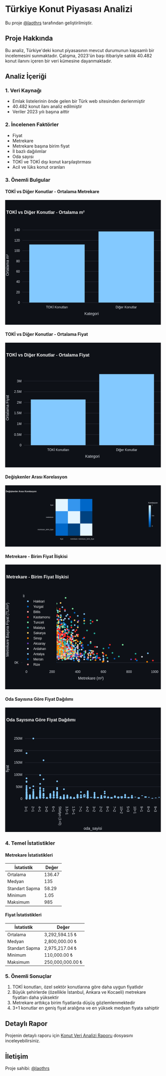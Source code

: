 # Türkiye Konut Piyasası Analizi

Bu proje [@laothrs](https://github.com/laothrs) tarafından geliştirilmiştir.

## Proje Hakkında

Bu analiz, Türkiye'deki konut piyasasının mevcut durumunun kapsamlı bir incelemesini sunmaktadır. Çalışma, 2023'ün başı itibariyle satılık 40.482 konut ilanını içeren bir veri kümesine dayanmaktadır.

## Analiz İçeriği

### 1. Veri Kaynağı
- Emlak listelerinin önde gelen bir Türk web sitesinden derlenmiştir
- 40.482 konut ilanı analiz edilmiştir
- Veriler 2023 yılı başına aittir

### 2. İncelenen Faktörler
- Fiyat
- Metrekare
- Metrekare başına birim fiyat
- İl bazlı dağılımlar
- Oda sayısı
- TOKİ ve TOKİ dışı konut karşılaştırması
- Acil ve lüks konut oranları

### 3. Önemli Bulgular

#### TOKİ vs Diğer Konutlar - Ortalama Metrekare
![TOKİ vs Diğer Konutlar - Ortalama m²](Analiz%20Fotoğrafları/tokivsdigermetrekare.png)

#### TOKİ vs Diğer Konutlar - Ortalama Fiyat
![TOKİ vs Diğer Konutlar - Ortalama Fiyat](Analiz%20Fotoğrafları/Tokivsdigerkonutlarfiyat.png)

#### Değişkenler Arası Korelasyon
![Değişkenler Arası Korelasyon](Analiz%20Fotoğrafları/KorelasyonAnalizi.png)

#### Metrekare - Birim Fiyat İlişkisi
![Metrekare - Birim Fiyat İlişkisi](Analiz%20Fotoğrafları/MetrekareBirimFiyat.png)

#### Oda Sayısına Göre Fiyat Dağılımı
![Oda Sayısına Göre Fiyat Dağılımı](Analiz%20Fotoğrafları/OdaSayisi.png)

### 4. Temel İstatistikler

#### Metrekare İstatistikleri
| İstatistik | Değer |
|------------|-------|
| Ortalama | 136.47 |
| Medyan | 135 |
| Standart Sapma | 58.29 |
| Minimum | 1.05 |
| Maksimum | 985 |

#### Fiyat İstatistikleri
| İstatistik | Değer |
|------------|-------|
| Ortalama | 3,292,594.15 ₺ |
| Medyan | 2,800,000.00 ₺ |
| Standart Sapma | 2,975,217.04 ₺ |
| Minimum | 110,000.00 ₺ |
| Maksimum | 250,000,000.00 ₺ |

### 5. Önemli Sonuçlar

1. TOKİ konutları, özel sektör konutlarına göre daha uygun fiyatlıdır
2. Büyük şehirlerde (özellikle İstanbul, Ankara ve Kocaeli) metrekare fiyatları daha yüksektir
3. Metrekare arttıkça birim fiyatlarda düşüş gözlemlenmektedir
4. 3+1 konutlar en geniş fiyat aralığına ve en yüksek medyan fiyata sahiptir

## Detaylı Rapor

Projenin detaylı raporu için [Konut Veri Analizi Raporu](Konut%20Veri%20Analizi%20Raporu) dosyasını inceleyebilirsiniz.

## İletişim

Proje sahibi: [@laothrs](https://github.com/laothrs) 